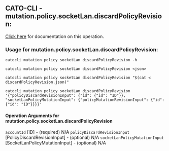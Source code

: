 
## CATO-CLI - mutation.policy.socketLan.discardPolicyRevision:
[Click here](https://api.catonetworks.com/documentation/#mutation-discardPolicyRevision) for documentation on this operation.

### Usage for mutation.policy.socketLan.discardPolicyRevision:

`catocli mutation policy socketLan discardPolicyRevision -h`

`catocli mutation policy socketLan discardPolicyRevision <json>`

`catocli mutation policy socketLan discardPolicyRevision "$(cat < discardPolicyRevision.json)"`

`catocli mutation policy socketLan discardPolicyRevision '{"policyDiscardRevisionInput": {"id": {"id": "ID"}}, "socketLanPolicyMutationInput": {"policyMutationRevisionInput": {"id": {"id": "ID"}}}}'`

#### Operation Arguments for mutation.policy.socketLan.discardPolicyRevision ####
`accountId` [ID] - (required) N/A 
`policyDiscardRevisionInput` [PolicyDiscardRevisionInput] - (optional) N/A 
`socketLanPolicyMutationInput` [SocketLanPolicyMutationInput] - (optional) N/A 
